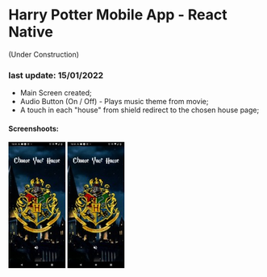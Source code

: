 # Harry Potter Mobile App - React Native

(Under Construction)

### last update: 15/01/2022

- Main Screen created;
- Audio Button (On / Off) - Plays music theme from movie;
- A touch in each "house" from shield redirect to the chosen house page;

#### Screenshoots:

![home_audio_on](screenshots/audio_on.jpeg) ![home_audio_off](screenshots/audio_off.jpeg)
